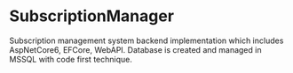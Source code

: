 # SubscriptionManager
Subscription management system backend implementation which includes AspNetCore6, EFCore, WebAPI. Database is created and managed in MSSQL with code first technique.
